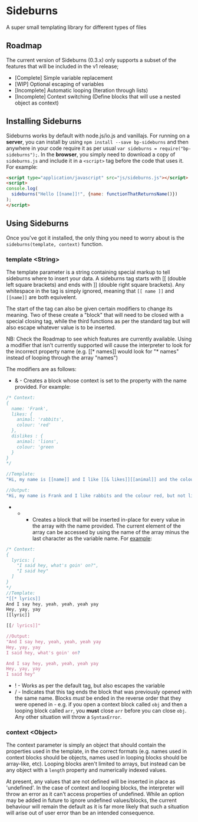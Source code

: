 # Sideburns
A super small templating library for different types of files

## Roadmap
The current version of Sideburns (0.3.x) only supports a subset of the features that will be included in the v1 release;

* [Complete] Simple variable replacement
* [WIP] Optional escaping of variables
* [Incomplete] Automatic looping (Iteration through lists)
* [Incomplete] Context switching (Define blocks that will use a nested object as context)

## Installing Sideburns
Sideburns works by default with node.js/io.js and vanillajs. For running on a **server**, you can install by using `npm install --save bp-sideburns` and then anywhere in your code require it as per usual `var sideburns = require("bp-sideburns");`. In the **browser**, you simply need to download a copy of `sideburns.js` and include it in a `<script>` tag before the code that uses it. For example:
```html
<script type="application/javascript" src="js/sideburns.js"></script>
<script>
console.log(
  sideburns("Hello [[name]]!", {name: functionThatReturnsName()})
);
</script>
```

## Using Sideburns
Once you've got it installed, the only thing you need to worry about is the `sideburns(template, context)` function. 

### template \<String\>
The template parameter is a string containing special markup to tell sideburns where to insert your data. A sideburns tag starts with \[\[ (double left square brackets) and ends with ]] (double right square brackets). Any whitespace in the tag is simply ignored, meaning that `[[ name ]]` and `[[name]]` are both equivelent.

The start of the tag can also be given certain modifiers to change its meaning. Two of these create a "block" that will need to be closed with a special closing tag, while the third functions as per the standard tag but will also escape whatever value is to be inserted.

NB: Check the Roadmap to see which features are currently available. Using a modifier that isn't currently supported will cause the interpreter to look for the incorrect property name (e.g. [[\* names]] would look for "\* names" instead of looping through the array "names")

The modifiers are as follows:

* & - Creates a block whose context is set to the property with the name provided. For example:
```javascript
/* Context: 
{
  name: 'Frank',
  likes: {
    animal: 'rabbits',
    colour: 'red'
  },
  dislikes : {
    animal: 'lions',
    colour: 'green
  }
}
*/

//Template:
"Hi, my name is [[name]] and I like [[& likes]][[animal]] and the colour [[colour]][[/ likes]], but not [[& dislikes]][[animal]] or the colour [[colour]][[/dislikes]]!"

//Output:
"Hi, my name is Frank and I like rabbits and the colour red, but not lions or the colour green!"
```

* * - Creates a block that will be inserted in-place for every value in the array with the name provided. The current element of the array can be accessed by using the name of the array minus the last character as the variable name. For [example](https://www.youtube.com/watch?v=ZZ5LpwO-An4):
```javascript
/* Context:
{
  lyrics: [
    "I said hey, what's goin' on?",
    "I said hey"
  ]
}
*/
//Template:
"[[* lyrics]]
And I say hey, yeah, yeah, yeah yay
Hey, yay, yay
[[lyric]]

[[/ lyrics]]"

//Output:
"And I say hey, yeah, yeah, yeah yay
Hey, yay, yay
I said hey, what's goin' on?

And I say hey, yeah, yeah, yeah yay
Hey, yay, yay
I said hey"
```

* ! - Works as per the default tag, but also escapes the variable
* / - Indicates that this tag ends the block that was previously opened with the same name. Blocks _must_ be ended in the reverse order that they were opened in - e.g. if you open a context block called `obj` and then a looping block called `arr`, you **must** close `arr` before you can close `obj`. Any other situation will throw a `SyntaxError`.

### context \<Object\>
The context parameter is simply an object that should contain the properties used in the template, in the correct formats (e.g. names used in context blocks should be objects, names used in looping blocks should be array-like, etc). Looping blocks aren't limited to arrays, but instead can be any object with a `length` property and numerically indexed values.

At present, any values that are not defined will be inserted in place as 'undefined'. In the case of context and looping blocks, the interpreter will throw an error as it can't access properties of undefined. While an option may be added in future to ignore undefined values/blocks, the current behaviour will remain the default as it is far more likely that such a situation will arise out of user error than be an intended consequence. 
